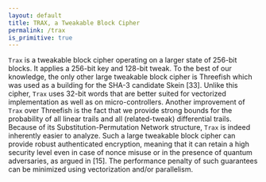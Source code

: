 ```yaml
---
layout: default
title: TRAX, a Tweakable Block Cipher
permalink: /trax
is_primitive: true
---
```


`Trax` is a tweakable block cipher operating on a larger state of 256-bit blocks.
It applies a 256-bit key and 128-bit tweak. To the best of our knowledge, the only
other large tweakable block cipher is Threefish which was used as a building for
the SHA-3 candidate Skein [33]. Unlike this cipher, `Trax` uses 32-bit words that
are better suited for vectorized implementation as well as on micro-controllers.
Another improvement of `Trax` over Threefish is the fact that we provide strong
bounds for the probability of all linear trails and all (related-tweak) differential trails.
Because of its Substitution-Permutation Network structure, `Trax` is
indeed inherently easier to analyze. Such a large tweakable block cipher can provide robust authenticated encryption, meaning that it can retain a high security
level even in case of nonce misuse or in the presence of quantum adversaries, as
argued in [15]. The performance penalty of such guarantees can be minimized
using vectorization and/or parallelism.


